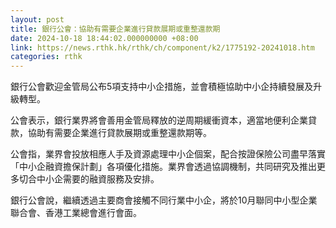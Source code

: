 ```yaml
---
layout: post
title: 銀行公會：協助有需要企業進行貸款展期或重整還款期
date: 2024-10-18 18:44:02.000000000 +08:00
link: https://news.rthk.hk/rthk/ch/component/k2/1775192-20241018.htm
categories: rthk
---
```


銀行公會歡迎金管局公布5項支持中小企措施，並會積極協助中小企持續發展及升級轉型。

公會表示，銀行業界將會善用金管局釋放的逆周期緩衝資本，適當地便利企業貸款，協助有需要企業進行貸款展期或重整還款期等。

公會指，業界會投放相應人手及資源處理中小企個案，配合按證保險公司盡早落實「中小企融資擔保計劃」各項優化措施。業界會透過協調機制，共同研究及推出更多切合中小企需要的融資服務及安排。

銀行公會說，繼續透過主要商會接觸不同行業中小企，將於10月聯同中小型企業聯合會、香港工業總會進行會面。
